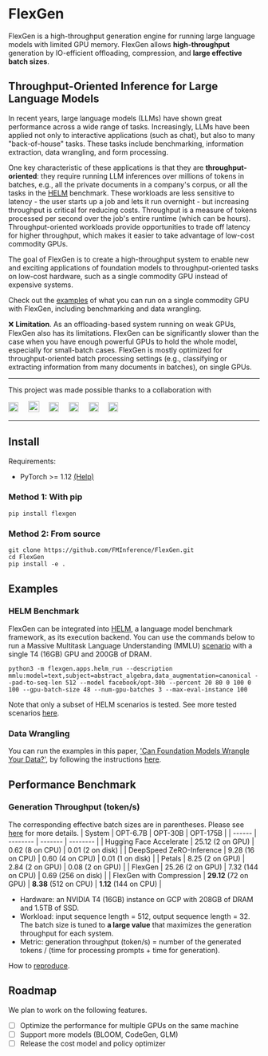 # FlexGen

FlexGen is a high-throughput generation engine for running large language models with limited GPU memory. FlexGen allows **high-throughput** generation by IO-efficient offloading, compression, and **large effective batch sizes**.

## Throughput-Oriented Inference for Large Language Models

In recent years, large language models (LLMs) have shown great performance across a 
wide range of tasks. Increasingly, LLMs have been applied not only to interactive 
applications (such as chat), but also to many "back-of-house" tasks.
These tasks include benchmarking, information extraction, data wrangling, and form processing.

One key characteristic of these applications is that they are **throughput-oriented**: they require
running LLM inferences over millions of tokens in batches, e.g., all the private documents in a company's
corpus, or all the tasks in the [HELM](https://crfm.stanford.edu/helm/latest/) benchmark.
These workloads are less sensitive to latency - the user starts up a job and lets it run overnight -
but increasing throughput is critical for reducing costs.
Throughput is a measure of tokens processed per second over the job's entire runtime (which can be hours).
Throughput-oriented workloads provide opportunities to trade off latency for higher throughput, which
makes it easier to take advantage of low-cost commodity GPUs. 

The goal of FlexGen is to create a high-throughput system to enable new and exciting applications of 
foundation models to throughput-oriented tasks on low-cost hardware, such as a single commodity GPU
instead of expensive systems.

Check out the [examples](#examples) of what you can run on a single commodity GPU with FlexGen, including benchmarking and data wrangling.

❌ **Limitation**. As an offloading-based system running on weak GPUs, FlexGen also has its limitations.
FlexGen can be significantly slower than the case when you have enough powerful GPUs to hold the whole model, especially for small-batch cases.
FlexGen is mostly optimized for throughput-oriented batch processing settings (e.g., classifying or extracting information from many documents in batches), on single GPUs.

----------

This project was made possible thanks to a collaboration with

<a href="https://cs.stanford.edu/"><img src="https://identity.stanford.edu/wp-content/uploads/sites/3/2020/06/wordmark-nospace-red.png" height="20"></a> &nbsp;&nbsp;&nbsp;
<a href="https://sky.cs.berkeley.edu/"><img src="https://upload.wikimedia.org/wikipedia/commons/thumb/8/82/University_of_California%2C_Berkeley_logo.svg/1280px-University_of_California%2C_Berkeley_logo.svg.png" height="22"></a> &nbsp;&nbsp;&nbsp;
<a href="https://www.andrew.cmu.edu/user/beidic/"><img src="https://upload.wikimedia.org/wikipedia/commons/9/9b/Carnegie_Mellon_wordmark.svg" height="20"></a> &nbsp;&nbsp;&nbsp;
<a href="https://www.together.xyz/"><img src="https://images.squarespace-cdn.com/content/v1/6358bea282189a0adf57fe16/eef09191-631f-40d9-9bfd-f875b25bcf0b/together-logo-black-transparent2.png" height="20"></a> &nbsp;&nbsp;&nbsp;
<a href="https://research.yandex.com/"><img src="https://storage.yandexcloud.net/yandex-research/assets/yandex_research.png" height="20"></a> &nbsp;&nbsp;&nbsp;
<a href="https://ds3lab.inf.ethz.ch/"><img src="https://user-images.githubusercontent.com/1608867/220273382-c09669b3-42fd-47c2-b88c-7ed55cb43820.png" height="20"></a>

----------

## Install
Requirements:  
 - PyTorch >= 1.12 [(Help)](https://pytorch.org/get-started/locally/)

### Method 1: With pip
```
pip install flexgen
```

### Method 2: From source
```
git clone https://github.com/FMInference/FlexGen.git
cd FlexGen
pip install -e .
```

## Examples 
### HELM Benchmark 
FlexGen can be integrated into [HELM](https://crfm.stanford.edu/helm), a language model benchmark framework, as its execution backend.
You can use the commands below to run a Massive Multitask Language Understanding (MMLU) [scenario](https://crfm.stanford.edu/helm/latest/?group=mmlu) with a single T4 (16GB) GPU and 200GB of DRAM.
```
python3 -m flexgen.apps.helm_run --description mmlu:model=text,subject=abstract_algebra,data_augmentation=canonical --pad-to-seq-len 512 --model facebook/opt-30b --percent 20 80 0 100 0 100 --gpu-batch-size 48 --num-gpu-batches 3 --max-eval-instance 100
```
Note that only a subset of HELM scenarios is tested. See more tested scenarios [here](flexgen/apps/helm_passed_30b.sh).

### Data Wrangling
You can run the examples in this paper, ['Can Foundation Models Wrangle Your Data?'](https://arxiv.org/abs/2205.09911), by following the instructions [here](flexgen/apps/data_wrangle).

## Performance Benchmark
### Generation Throughput (token/s)
The corresponding effective batch sizes are in parentheses. Please see [here](benchmark/batch_size_table.md) for more details.
| System | OPT-6.7B | OPT-30B | OPT-175B |
| ------ | -------- | ------- | -------- |
| Hugging Face Accelerate  | 25.12 (2 on GPU)  | 0.62 (8 on CPU) | 0.01 (2 on disk) |
| DeepSpeed ZeRO-Inference | 9.28 (16 on CPU)  | 0.60 (4 on CPU) | 0.01 (1 on disk) |
| Petals                 | 8.25 (2 on GPU) | 2.84 (2 on GPU) | 0.08 (2 on GPU) |
| FlexGen                  | 25.26 (2 on GPU) | 7.32 (144 on CPU) | 0.69 (256 on disk) |
| FlexGen with Compression | **29.12** (72 on GPU) | **8.38** (512 on CPU) | **1.12** (144 on CPU) |

- Hardware: an NVIDIA T4 (16GB) instance on GCP with 208GB of DRAM and 1.5TB of SSD.  
- Workload: input sequence length = 512, output sequence length = 32. The batch size is tuned to **a large value** that maximizes the generation throughput for each system.
- Metric: generation throughput (token/s) = number of the generated tokens / (time for processing prompts + time for generation).  

How to [reproduce](benchmark/flexgen).

## Roadmap
We plan to work on the following features.

- [ ] Optimize the performance for multiple GPUs on the same machine
- [ ] Support more models (BLOOM, CodeGen, GLM)
- [ ] Release the cost model and policy optimizer
